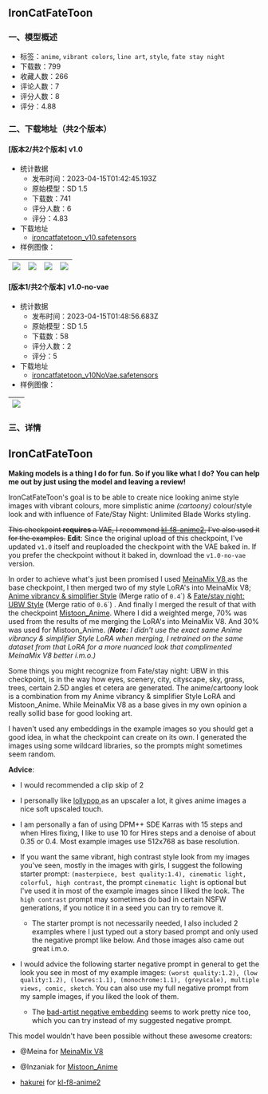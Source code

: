 ## IronCatFateToon
### 一、模型概述

- 标签：`anime`, `vibrant colors`, `line art`, `style`, `fate stay night`
- 下载数：799
- 收藏人数：266
- 评论人数：7
- 评分人数：8
- 评分：4.88

### 二、下载地址（共2个版本）

#### [版本2/共2个版本] v1.0

- 统计数据
  - 发布时间：2023-04-15T01:42:45.193Z
  - 原始模型：SD 1.5
  - 下载数：741
  - 评分人数：6
  - 评分：4.83
- 下载地址
  - [ironcatfatetoon_v10.safetensors](https://civitai.com/api/download/models/45203)
- 样例图像：

| <img src="https://image.civitai.com/xG1nkqKTMzGDvpLrqFT7WA/13dc7a18-37f4-498f-9879-8c9186aaa100/width=450/497929.jpeg" /> | <img src="https://image.civitai.com/xG1nkqKTMzGDvpLrqFT7WA/615a496b-0d8f-42ea-3653-5f01ba245800/width=450/497934.jpeg" /> | <img src="https://image.civitai.com/xG1nkqKTMzGDvpLrqFT7WA/54acaaed-8a64-4447-67a2-54ec14558000/width=450/510716.jpeg" /> | <img src="https://image.civitai.com/xG1nkqKTMzGDvpLrqFT7WA/38bb428f-e2ea-4b5d-43cd-85635d27cd00/width=450/510731.jpeg" /> |
| ---- | ---- | ---- | ---- |

#### [版本1/共2个版本] v1.0-no-vae

- 统计数据
  - 发布时间：2023-04-15T01:48:56.683Z
  - 原始模型：SD 1.5
  - 下载数：58
  - 评分人数：2
  - 评分：5
- 下载地址
  - [ironcatfatetoon_v10NoVae.safetensors](https://civitai.com/api/download/models/45969)
- 样例图像：

| <img src="https://image.civitai.com/xG1nkqKTMzGDvpLrqFT7WA/5a23c23e-e128-4163-16d6-cf2283060200/width=450/497560.jpeg" /> |
| ---- |


### 三、详情
<h2><strong>IronCatFateToon</strong></h2><p><strong>Making models is a thing I do for fun. So if you like what I do? You can help me out by just using the model and leaving a review!</strong></p><p>IronCatFateToon's goal is to be able to create nice looking anime style images with vibrant colours, more simplistic anime <em>(cartoony)</em> colour/style look and with influence of Fate/Stay Night: Unlimited Blade Works styling.</p><p><s>This checkpoint </s><strong><s>requires </s></strong><s>a VAE, I recommend </s><a target="_blank" rel="ugc" href="https://huggingface.co/hakurei/waifu-diffusion-v1-4/tree/main/vae"><s>kl-f8-anime2</s></a><s>, I've also used it for the examples.</s> <strong>Edit</strong>: Since the original upload of this checkpoint, I've updated <code>v1.0</code> itself and reuploaded the checkpoint with the VAE baked in. If you prefer the checkpoint without it baked in, download the <code>v1.0-no-vae</code> version.</p><p>In order to achieve what's just been promised I used <a target="_blank" rel="ugc" href="https://civitai.com/models/7240/meinamix">MeinaMix V8 </a>as the base checkpoint, I then merged two of my style LoRA's into MeinaMix V8; <a target="_blank" rel="ugc" href="https://civitai.com/models/32664/ironcatlora-3-anime-vibrancy-and-simplifier-style">Anime vibrancy &amp; simplifier Style</a> (Merge ratio of <code>0.4</code>`) &amp; <a target="_blank" rel="ugc" href="https://civitai.com/models/35050/ironcatlora-4-fatestay-night-ubw-style">Fate/stay night: UBW Style</a> (Merge ratio of <code>0.6</code>`) . And finally I merged the result of that with the checkpoint <a target="_blank" rel="ugc" href="https://civitai.com/models/24149/mistoonanime">Mistoon_Anime</a>. Where I did a weighted merge, 70% was used from the results of me merging the LoRA's into MeinaMix V8. And 30% was used for Mistoon_Anime. <em>(</em><strong><em>Note:</em></strong><em> I didn't use the exact same Anime vibrancy &amp; simplifier Style LoRA when merging, I retrained on the same dataset from that LoRA for a more nuanced look that complimented MeinaMix V8 better i.m.o.)</em></p><p>Some things you might recognize from Fate/stay night: UBW in this checkpoint, is in the way how eyes, scenery, city, cityscape, sky, grass, trees, certain 2.5D angles et cetera are generated. The anime/cartoony look is a combination from my Anime vibrancy &amp; simplifier Style LoRA and Mistoon_Anime. While MeinaMix V8 as a base gives in my own opinion a really sollid base for good looking art.</p><p>I haven't used any embeddings in the example images so you should get a good idea, in what the checkpoint can create on its own. I generated the images using some wildcard libraries, so the prompts might sometimes seem random.</p><p><strong>Advice</strong>:</p><ul><li><p>I would recommended a clip skip of 2</p></li><li><p>I personally like <a target="_blank" rel="ugc" href="https://upscale.wiki/wiki/Model_Database">lollypop </a>as an upscaler a lot, it gives anime images a nice soft upscaled touch.</p></li><li><p>I am personally a fan of using DPM++ SDE Karras with 15 steps and when Hires fixing, I like to use 10 for Hires steps and a denoise of about 0.35 or 0.4. Most example images use 512x768 as base resolution.</p></li><li><p>If you want the same vibrant, high contrast style look from my images you've seen, mostly in the images with girls, I suggest the following starter prompt: <code>(masterpiece, best quality:1.4), cinematic light, colorful, high contrast</code>, the prompt <code>cinematic light</code> is optional but I've used it in most of the example images since I liked the look. The <code>high contrast</code> prompt may sometimes do bad in certain NSFW generations, if you notice it in a seed you can try to remove it.</p><ul><li><p>The starter prompt is not necessarily needed, I also included 2 examples where I just typed out a story based prompt and only used the negative prompt like below. And those images also came out great i.m.o.</p></li></ul></li><li><p>I would advice the following starter negative prompt in general to get the look you see in most of my example images: <code>(worst quality:1.2), (low quality:1.2), (lowres:1.1), (monochrome:1.1), (greyscale), multiple views, comic, sketch</code>. You can also use my full negative prompt from my sample images, if you liked the look of them.</p><ul><li><p>The <a target="_blank" rel="ugc" href="https://huggingface.co/nick-x-hacker/bad-artist">bad-artist negative embedding</a> seems to work pretty nice too, which you can try instead of my suggested negative prompt.</p></li></ul></li></ul><p></p><p>This model wouldn't have been possible without these awesome creators:</p><ul><li><p><span data-type="mention" class="mantine-1yiar0p" data-id="mention:141871" data-label="Meina">@Meina</span> for <a target="_blank" rel="ugc" href="https://civitai.com/models/7240/meinamix">MeinaMix V8</a></p></li><li><p><span data-type="mention" class="mantine-1yiar0p" data-id="mention:94216" data-label="Inzaniak">@Inzaniak</span> for <a target="_blank" rel="ugc" href="https://civitai.com/models/24149/mistoonanime">Mistoon_Anime</a></p></li><li><p><a target="_blank" rel="ugc" href="https://huggingface.co/hakurei">hakurei</a> for <a target="_blank" rel="ugc" href="https://huggingface.co/hakurei/waifu-diffusion-v1-4/tree/main/vae">kl-f8-anime2</a></p></li></ul>